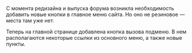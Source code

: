 С момента редизайна и выпуска форума возникла необходимость добавить новые кнопки в главное меню сайта. Но оно не резиновое — места там уже нет.

Теперь на главной странице добавлена кнопка вызова подменю. В нем располагаются некоторые ссылки из основного меню, а также новые пункты.